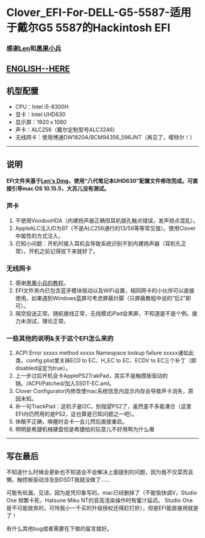 # Clover_EFI-For-DELL-G5-5587-适用于戴尔G5 5587的Hackintosh EFI


### 感谢[Len](http://i.pcbeta.com/space-uid-4532202.html)和[黑果小兵](https://daliansky.net)


## [ENGLISH--HERE](https://github.com/Sosueyakiko/Clover_EFI-For-DELL-G5-5587/blob/master/README-ENG.md)


## 机型配置
* CPU：Intel i5-8300H
* 显卡：Intel UHD630
* 显示屏：1920ｘ1080
* 声卡：ALC256（戴尔定制型号ALC3246）
* 无线网卡：使用博通DW1820A/BCM94356_096JNT（再见了，嘤特尔！）

----

## 说明
#### EFI文件夹基于[Len's Dmg](http://bbs.pcbeta.com/viewthread-1858946-1-1.html)，使用“八代笔记本UHD630”配置文件修改而成。可直接引导mac OS 10.15.5，大苏儿没有测试。


### 声卡
1. 不使用VoodooHDA（内建扬声器正确但耳机插孔触点错误，发声频点混乱）。
2. AppleALC注入ID为97（不是ALC256通行的13/56等等常见值）。使用Clover中属性的方式注入。
3. 已知小问题：开机时接入耳机会导致系统识别不到内建扬声器（耳机孔正常）。开机之前记得拔下来就好了。
   
   
### 无线网卡
1. 感谢[黑果小兵的教程](https://blog.daliansky.net/DW1820A_BCM94350ZAE-driver-inserts-the-correct-posture.html)。
2. EFI文件夹内已包含蓝牙模块驱动以及WiFi设置，相同网卡的小伙伴可以直接使用。如果遇到Windows蓝屏可考虑屏蔽针脚（只屏蔽教程中说的“后2”即可）。
3. 隔空投送正常。随航接线正常，无线模式iPad会黑屏，不知道是不是个例。接力未测试，理论正常。


### 一些其他的说明&关于这个EFI怎么来的
1. ACPI Error xxxxx method xxxxx Namespace lookup failure xxxxx诸如此类，config.plist里关掉EC0 to EC、H_EC to EC、ECDV to EC三个补丁（即disabled设定为true）。
2. 上一步过后开机会卡ApplePS2TrakPad，其实不是触摸板驱动的锅。/ACPI/Patched/加入SSDT-EC.aml。
3. Clover Configurator内修改使mac系统信息内显示内存会导致声卡消失，原因未知。
4. 补一句TrackPad：这机子是I2C，别指望PS2了，虽然差不多能凑合（这里EFI内仍然用的是PS2，这也算是已知问题之一吧）。
5. 休眠不正确，唤醒时会卡一会儿然后直接重启。
6. 明明是希捷机械硬盘但是希捷给的玩意儿不好用啊为什么嗷


----


## 写在最后
不知道什么时候会更新也不知道会不会解决上面提到的问题，因为我不仅菜而且懒。触控板驱动涉及到DSDT我就没做了……

可能有纰漏，见谅。因为是凭印象写的，mac已经删掉了（不能愉快调V，Studio One 频繁卡死，Hatsune Miku NT的音高渲染操作时有蜜汁延迟。
Studio One 是不可能放弃的，可怜我小一千买的升级授权还得赶打折），但是EFI能直接用就是了！

有什么其他bug或者需要在下做的留言就好。
